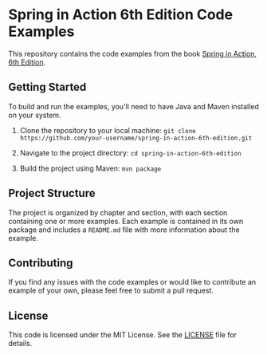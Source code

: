 # Spring in Action 6th Edition Code Examples

This repository contains the code examples from the book [Spring in Action, 6th Edition](https://www.manning.com/books/spring-in-action-sixth-edition).

## Getting Started

To build and run the examples, you'll need to have Java and Maven installed on your system.

1. Clone the repository to your local machine:
`git clone https://github.com/your-username/spring-in-action-6th-edition.git`

2. Navigate to the project directory:
`cd spring-in-action-6th-edition`

3. Build the project using Maven:
`mvn package`

## Project Structure

The project is organized by chapter and section, with each section containing one or more examples. Each example is contained in its own package and includes a `README.md` file with more information about the example.

## Contributing

If you find any issues with the code examples or would like to contribute an example of your own, please feel free to submit a pull request.

## License

This code is licensed under the MIT License. See the [LICENSE](LICENSE) file for details.


